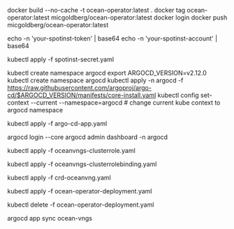 docker build --no-cache -t ocean-operator:latest .
docker tag ocean-operator:latest micgoldberg/ocean-operator:latest
docker login
docker push micgoldberg/ocean-operator:latest

echo -n 'your-spotinst-token' | base64
echo -n 'your-spotinst-account' | base64

kubectl apply -f spotinst-secret.yaml


kubectl create namespace argocd
export ARGOCD_VERSION=v2.12.0
kubectl create namespace argocd
kubectl apply -n argocd -f https://raw.githubusercontent.com/argoproj/argo-cd/$ARGOCD_VERSION/manifests/core-install.yaml
kubectl config set-context --current --namespace=argocd # change current kube context to argocd namespace

kubectl apply -f argo-cd-app.yaml

argocd login --core
argocd admin dashboard -n argocd

kubectl apply -f oceanvngs-clusterrole.yaml

kubectl apply -f oceanvngs-clusterrolebinding.yaml

kubectl apply -f crd-oceanvng.yaml

kubectl apply -f ocean-operator-deployment.yaml




kubectl delete -f ocean-operator-deployment.yaml

argocd app sync ocean-vngs